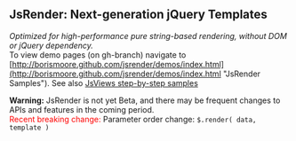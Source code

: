 ## JsRender: Next-generation jQuery Templates
_Optimized for high-performance pure string-based rendering, without DOM or jQuery dependency._<br/>
To view demo pages (on gh-branch) navigate to [http://borismoore.github.com/jsrender/demos/index.html](http://borismoore.github.com/jsrender/demos/index.html "JsRender Samples").
See also [JsViews step-by-step samples](http://borismoore.github.com/jsviews/demos/index.html)

**Warning:** JsRender is not yet Beta, and there may be frequent changes to APIs and features in the coming period.<br/>
<span style="color:red">Recent breaking change:</span> Parameter order change: `$.render( data, template )`